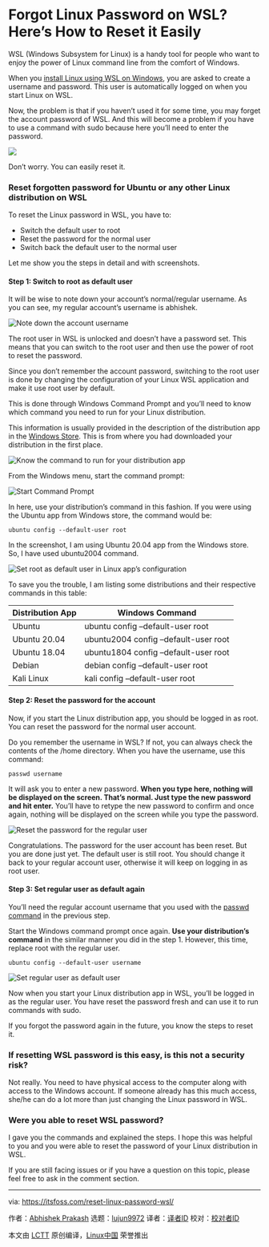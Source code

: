 [#]: subject: (Forgot Linux Password on WSL? Here’s How to Reset it Easily)
[#]: via: (https://itsfoss.com/reset-linux-password-wsl/)
[#]: author: (Abhishek Prakash https://itsfoss.com/author/abhishek/)
[#]: collector: (lujun9972)
[#]: translator: ( )
[#]: reviewer: ( )
[#]: publisher: ( )
[#]: url: ( )

Forgot Linux Password on WSL? Here’s How to Reset it Easily
======

WSL (Windows Subsystem for Linux) is a handy tool for people who want to enjoy the power of Linux command line from the comfort of Windows.

When you [install Linux using WSL on Windows][1], you are asked to create a username and password. This user is automatically logged on when you start Linux on WSL.

Now, the problem is that if you haven’t used it for some time, you may forget the account password of WSL. And this will become a problem if you have to use a command with sudo because here you’ll need to enter the password.

![][2]

Don’t worry. You can easily reset it.

### Reset forgotten password for Ubuntu or any other Linux distribution on WSL

To reset the Linux password in WSL, you have to:

  * Switch the default user to root
  * Reset the password for the normal user
  * Switch back the default user to the normal user



Let me show you the steps in detail and with screenshots.

#### Step 1: Switch to root as default user

It will be wise to note down your account’s normal/regular username. As you can see, my regular account’s username is abhishek.

![Note down the account username][3]

The root user in WSL is unlocked and doesn’t have a password set. This means that you can switch to the root user and then use the power of root to reset the password.

Since you don’t remember the account password, switching to the root user is done by changing the configuration of your Linux WSL application and make it use root user by default.

This is done through Windows Command Prompt and you’ll need to know which command you need to run for your Linux distribution.

This information is usually provided in the description of the distribution app in the [Windows Store][4]. This is from where you had downloaded your distribution in the first place.

![Know the command to run for your distribution app][5]

From the Windows menu, start the command prompt:

![Start Command Prompt][6]

In here, use your distribution’s command in this fashion. If you were using the Ubuntu app from Windows store, the command would be:

```
ubuntu config --default-user root
```

In the screenshot, I am using Ubuntu 20.04 app from the Windows store. So, I have used ubuntu2004 command.

![Set root as default user in Linux app’s configuration][7]

To save you the trouble, I am listing some distributions and their respective commands in this table:

Distribution App | Windows Command
---|---
Ubuntu | ubuntu config –default-user root
Ubuntu 20.04 | ubuntu2004 config –default-user root
Ubuntu 18.04 | ubuntu1804 config –default-user root
Debian | debian config –default-user root
Kali Linux | kali config –default-user root

#### Step 2: Reset the password for the account

Now, if you start the Linux distribution app, you should be logged in as root. You can reset the password for the normal user account.

Do you remember the username in WSL? If not, you can always check the contents of the /home directory. When you have the username, use this command:

```
passwd username
```

It will ask you to enter a new password. **When you type here, nothing will be displayed on the screen. That’s normal. Just type the new password and hit enter.** You’ll have to retype the new password to confirm and once again, nothing will be displayed on the screen while you type the password.

![Reset the password for the regular user][8]

Congratulations. The password for the user account has been reset. But you are done just yet. The default user is still root. You should change it back to your regular account user, otherwise it will keep on logging in as root user.

#### Step 3: Set regular user as default again

You’ll need the regular account username that you used with the [passwd command][9] in the previous step.

Start the Windows command prompt once again. **Use your distribution’s command** in the similar manner you did in the step 1. However, this time, replace root with the regular user.

```
ubuntu config --default-user username
```

![Set regular user as default user][10]

Now when you start your Linux distribution app in WSL, you’ll be logged in as the regular user. You have reset the password fresh and can use it to run commands with sudo.

If you forgot the password again in the future, you know the steps to reset it.

### If resetting WSL password is this easy, is this not a security risk?

Not really. You need to have physical access to the computer along with access to the Windows account. If someone already has this much access, she/he can do a lot more than just changing the Linux password in WSL.

### Were you able to reset WSL password?

I gave you the commands and explained the steps. I hope this was helpful to you and you were able to reset the password of your Linux distribution in WSL.

If you are still facing issues or if you have a question on this topic, please feel free to ask in the comment section.

--------------------------------------------------------------------------------

via: https://itsfoss.com/reset-linux-password-wsl/

作者：[Abhishek Prakash][a]
选题：[lujun9972][b]
译者：[译者ID](https://github.com/译者ID)
校对：[校对者ID](https://github.com/校对者ID)

本文由 [LCTT](https://github.com/LCTT/TranslateProject) 原创编译，[Linux中国](https://linux.cn/) 荣誉推出

[a]: https://itsfoss.com/author/abhishek/
[b]: https://github.com/lujun9972
[1]: https://itsfoss.com/install-bash-on-windows/
[2]: https://i0.wp.com/itsfoss.com/wp-content/uploads/2021/06/reset-wsl-password.png?resize=800%2C450&ssl=1
[3]: https://i0.wp.com/itsfoss.com/wp-content/uploads/2021/06/username-wsl.png?resize=800%2C296&ssl=1
[4]: https://www.microsoft.com/en-us/store/apps/windows
[5]: https://i1.wp.com/itsfoss.com/wp-content/uploads/2021/06/wsl-distro-command.png?resize=800%2C602&ssl=1
[6]: https://i1.wp.com/itsfoss.com/wp-content/uploads/2021/06/start-cmd-windows.jpg?resize=800%2C500&ssl=1
[7]: https://i0.wp.com/itsfoss.com/wp-content/uploads/2021/06/wsl-set-root-as-default.png?resize=800%2C288&ssl=1
[8]: https://i0.wp.com/itsfoss.com/wp-content/uploads/2021/06/resetting-wsl-password.png?resize=800%2C366&ssl=1
[9]: https://linuxhandbook.com/passwd-command/
[10]: https://i1.wp.com/itsfoss.com/wp-content/uploads/2021/06/set-regular-user-as-default-wsl.png?resize=800%2C288&ssl=1
